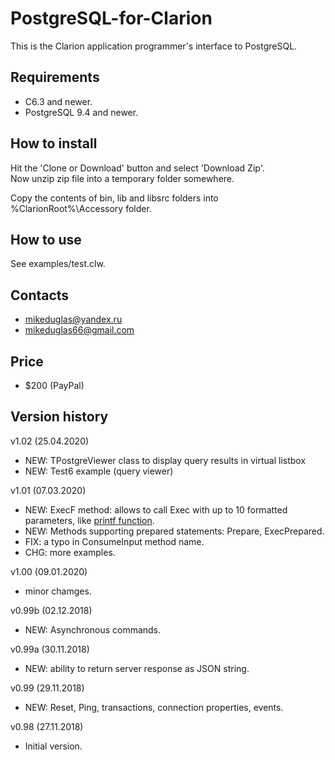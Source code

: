# PostgreSQL-for-Clarion

This is the Clarion application programmer's interface to PostgreSQL.

## Requirements  
- C6.3 and newer.
- PostgreSQL 9.4 and newer.

## How to install
Hit the 'Clone or Download' button and select 'Download Zip'.  
Now unzip zip file into a temporary folder somewhere.

Copy the contents of bin, lib and libsrc folders into %ClarionRoot%\Accessory folder.

## How to use
See examples/test.clw.

## Contacts
- <mikeduglas@yandex.ru>
- <mikeduglas66@gmail.com>

## Price
- $200 (PayPal)

## Version history
v1.02 (25.04.2020)
- NEW: TPostgreViewer class to display query results in virtual listbox
- NEW: Test6 example (query viewer)

v1.01 (07.03.2020)
- NEW: ExecF method: allows to call Exec with up to 10 formatted parameters, like [printf function](https://github.com/mikeduglas/printf).
- NEW: Methods supporting prepared statements: Prepare, ExecPrepared.
- FIX: a typo in ConsumeInput method name.
- CHG: more examples.

v1.00 (09.01.2020)
- minor chamges.

v0.99b (02.12.2018)
- NEW: Asynchronous commands.

v0.99a (30.11.2018)
- NEW: ability to return server response as JSON string.

v0.99 (29.11.2018)
- NEW: Reset, Ping, transactions, connection properties, events.

v0.98 (27.11.2018)
- Initial version.